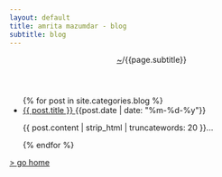 ```yaml
---
layout: default
title: amrita mazumdar - blog
subtitle: blog
---
```

<header>
	<div id="titlediv">
<span class="title"><a href="{{ site.baseurl }}">~</a></span><span class="subtitle">/{{page.subtitle}}</span>
</div>
</header>
<ul class="posts nobullet">
{% for post in site.categories.blog %} 
<li class="postitem" data-section="{{ post.title }}">
	<a class="alist" href="{{ site.baseurl }}{{ post.url }}">
		{{ post.title }}
	</a> 
		{{post.date | date: "%m-%d-%y"}}
	<br />
<span class="desc">
<p>{{ post.content | strip_html | truncatewords: 20  }}...</p>
</span>
</li>
{% endfor %} 
</ul>
<span class="footer"><a href="{{ site.baseurl }}">> go home</a></span>